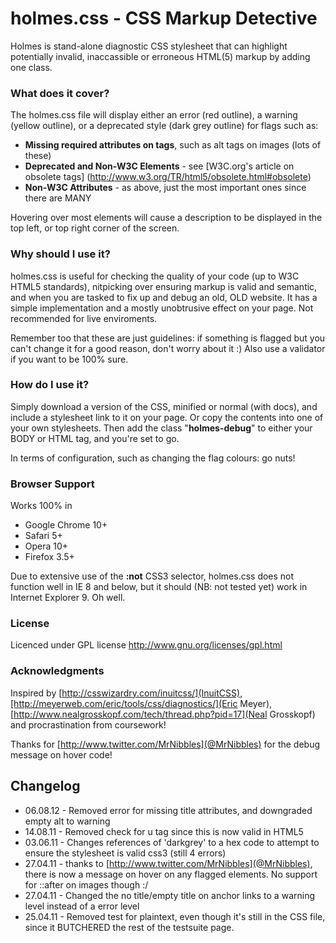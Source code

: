 holmes.css - CSS Markup Detective
=================================

Holmes is stand-alone diagnostic CSS stylesheet that can highlight
potentially invalid, inaccassible or erroneous HTML(5) markup by adding one class.

### What does it cover?

The holmes.css file will display either an error (red outline), a warning (yellow outline), or a deprecated style (dark grey outline)
for flags such as:

+	__Missing required attributes on tags__, such as alt tags on images (lots of these)
+	__Deprecated and Non-W3C Elements__ - see [W3C.org's article on obsolete tags] (http://www.w3.org/TR/html5/obsolete.html#obsolete)
+	__Non-W3C Attributes__ - as above, just the most important ones since there are MANY

Hovering over most elements will cause a description to be displayed in the top left, or top right corner of the screen.
	
### Why should I use it?

holmes.css is useful for checking the quality of your code (up to W3C HTML5 standards), nitpicking over ensuring markup is valid and semantic, and when you are tasked to fix up
and debug an old, OLD website. It has a simple implementation and a mostly unobtrusive effect on your page. Not recommended for live enviroments.

Remember too that these are just guidelines: if something is flagged but you can't change it for a good reason, don't worry about it :) Also use a validator if you want to be 100% sure.
	
### How do I use it?

Simply download a version of the CSS, minified or normal (with docs), and include a stylesheet link to it on your 
page. Or copy the contents into one of your own stylesheets. Then add the class "__holmes-debug__" to either your BODY or HTML tag, and you're set to go.

In terms of configuration, such as changing the flag colours: go nuts!

### Browser Support

Works 100% in

-	Google Chrome 10+
-	Safari 5+
-	Opera 10+
-	Firefox 3.5+

Due to extensive use of the __:not__ CSS3 selector, holmes.css does not function well in IE 8 and below,
but it should (NB: not tested yet) work in Internet Explorer 9. Oh well.

### License

Licenced under GPL license
http://www.gnu.org/licenses/gpl.html

### Acknowledgments

Inspired by [http://csswizardry.com/inuitcss/](InuitCSS),[http://meyerweb.com/eric/tools/css/diagnostics/](Eric Meyer), [http://www.nealgrosskopf.com/tech/thread.php?pid=17](Neal Grosskopf) and procrastination from coursework! 

Thanks for [http://www.twitter.com/MrNibbles](@MrNibbles) for the debug message on hover code!

Changelog 
---------

+ 06.08.12 - Removed error for missing title attributes, and downgraded empty alt to warning
+ 14.08.11 - Removed check for u tag since this is now valid in HTML5
+ 03.06.11 - Changes references of 'darkgrey' to a hex code to attempt to ensure the stylesheet is valid css3 (still 4 errors)
+ 27.04.11 - thanks to [http://www.twitter.com/MrNibbles](@MrNibbles), there is now a message on hover on any flagged elements. No support for ::after on images though :/
+ 27.04.11 - Changed the no title/empty title on anchor links to a warning level instead of a error level
+ 25.04.11 - Removed test for plaintext, even though it's still in the CSS file, since it BUTCHERED the rest of the testsuite page.
